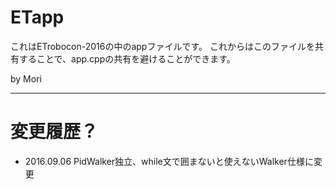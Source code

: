 # ETapp

これはETrobocon-2016の中のappファイルです。
これからはこのファイルを共有することで、app.cppの共有を避けることができます。

by Mori

***

# 変更履歴？

* 2016.09.06 PidWalker独立、while文で囲まないと使えないWalker仕様に変更

